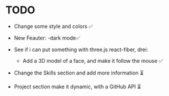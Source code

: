 # TODO

- Change some style and colors ✅
- New Feauter:
  -dark mode✅
  
- See if i can put something with three.js react-fiber, drei:
  - Add a 3D model of a face, and make it follow the mouse ✅
- Change the Skills section and add more information ⏳
- Project section make it dynamic, with a GitHub API ⏳
